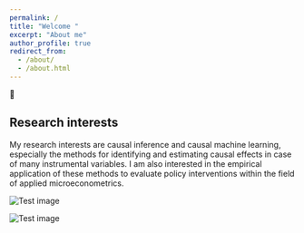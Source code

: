 ```yaml
---
permalink: /
title: "Welcome "
excerpt: "About me"
author_profile: true
redirect_from: 
  - /about/
  - /about.html
---
```


👋

Research interests
------
My research interests are causal inference and causal machine learning, especially the methods for identifying and estimating causal effects in case of many instrumental variables. I am also interested in the empirical application of these methods to evaluate policy interventions within the field of applied microeconometrics.

![Test image](site-logo.png)

![Test image](images/site-logo.png)
